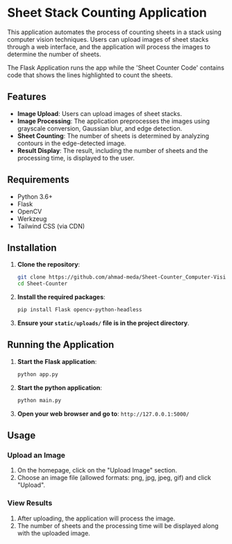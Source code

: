 # Sheet Stack Counting Application

This application automates the process of counting sheets in a stack using computer vision techniques. Users can upload images of sheet stacks through a web interface, and the application will process the images to determine the number of sheets.

The Flask Application runs the app while the 'Sheet Counter Code' contains code that shows the lines highlighted to count the sheets.

## Features

- **Image Upload**: Users can upload images of sheet stacks.
- **Image Processing**: The application preprocesses the images using grayscale conversion, Gaussian blur, and edge detection.
- **Sheet Counting**: The number of sheets is determined by analyzing contours in the edge-detected image.
- **Result Display**: The result, including the number of sheets and the processing time, is displayed to the user.

## Requirements

- Python 3.6+
- Flask
- OpenCV
- Werkzeug
- Tailwind CSS (via CDN)

## Installation

1. **Clone the repository**:
    ```sh
    git clone https://github.com/ahmad-meda/Sheet-Counter_Computer-Vision/tree/main
    cd Sheet-Counter
    ```

2. **Install the required packages**:
    ```sh
    pip install Flask opencv-python-headless
    ```
3. **Ensure your `static/uploads/` file is in the project directory**.

## Running the Application

1. **Start the Flask application**:
    ```sh
    python app.py
    ```
2. **Start the python application**:
    ```sh
    python main.py
    ```
3. **Open your web browser and go to**: `http://127.0.0.1:5000/`

## Usage

### Upload an Image

1. On the homepage, click on the "Upload Image" section.
2. Choose an image file (allowed formats: png, jpg, jpeg, gif) and click "Upload".

### View Results

1. After uploading, the application will process the image.
2. The number of sheets and the processing time will be displayed along with the uploaded image.
